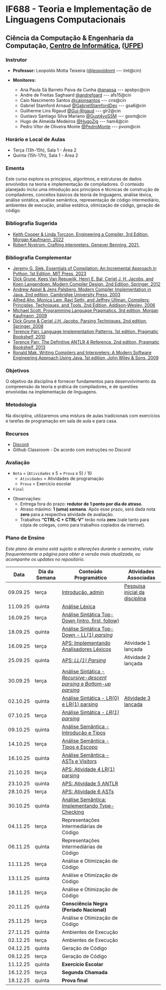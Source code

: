 # IF688 - Teoria e Implementação de Linguagens Computacionais

## Ciência da Computação & Engenharia da Computação, [Centro de Informática](http://www.cin.ufpe.br), ([UFPE](http://www.ufpe.br))

### Instrutor

* **Professor:** Leopoldo Motta Teixeira ([@leopoldomt](https://github.com/leopoldomt) --- lmt@cin)

* **Monitores:** 
  - Ana Paula Sá Barreto Paiva da Cunha	[@anapsa](https://github.com/anapsa) --- apsbpc@cin
  - Andre de Freitas Saghaard	[@andrefgard](https://github.com/andrefgard) --- afs15@cin
  - Caio Nascimento Santos	[@caionsantos](https://github.com/caionsantos) --- cns@cin
  - Gabriel Stamford Arnaud	[@GabrielStamfordDev](https://github.com/GabrielStamfordDev) --- gsa6@cin
  - Guilherme Lins Rigaud	[@Gui-Rigaud](https://github.com/Gui-Rigaud) --- glr2@cin
  - Gustavo Santiago Silva Mariano [@Gust4voSSM](https://github.com/Gust4voSSM) --- gssm@cin
  - Hugo de Almeida Medeiros [@HugoZig](https://github.com/HugoZig) --- ham4@cin
  - Pedro Vítor de Oliveira Monte [@PedroMonte](https://github.com/PedroMonte) --- pvom@cin

### Horário e Local de Aulas

* Terça (13h-15h), Sala 1 - Área 2
* Quinta (15h-17h), Sala 1 - Área 2

### Ementa

Este curso explora os princípios, algoritmos, e estruturas de dados envolvidos na teoria e implementação de compiladores. 
O conteúdo planejado inclui uma introdução aos princípios e técnicas de construção de compiladores, conceitos básicos da teoria de linguagens, análise léxica, análise sintática, análise semântica, representação de código intermediário, ambientes de execução, análise estática, otimização de código, geração de código.

### Bibliografia Sugerida

- [Keith Cooper & Linda Torczon. Engineering a Compiler. 3rd Edition, Morgan Kaufmann, 2022](https://shop.elsevier.com/books/engineering-a-compiler/cooper/978-0-12-815412-0)
- [Robert Nystrom. Crafting interpreters. Genever Benning, 2021.](https://craftinginterpreters.com/)

### Bibliografia Complementar
- [Jeremy G. Siek. Essentials of Compilation: An Incremental Approach in Python. 1st Edition, MIT Press, 2023](https://mitpress.mit.edu/9780262048248/essentials-of-compilation/)
- [Dick Grune, Kees Van Reeuwijk, Henri E. Bal, Ceriel J. H. Jacobs, and Koen Langendoen. Modern Compiler Design. 2nd Edition, Springer, 2012](https://dickgrune.com/Books/MCD_2nd_Edition/)
- [Andrew Appel & Jens Palsberg. Modern Compiler Implementation in Java. 2nd edition, Cambridge University Press, 2003](https://www.cs.princeton.edu/~appel/modern/java/)
- [Alfred Aho, Monica Lam, Ravi Sethi, and Jeffrey Ullman. Compilers: Principles, Techniques, and Tools. 2nd Edition, Addison-Wesley, 2006](http://dragonbook.stanford.edu)
- [Michael Scott. Programming Language Pragmatics. 3rd edition, Morgan Kaufmann, 2009](https://www.cs.rochester.edu/u/scott/pragmatics/3e/)
- [Dick Grune & Ceriel J.H. Jacobs. Parsing Techniques. 2nd edition, Springer, 2008](https://dickgrune.com/Books/PTAPG_2nd_Edition/)
- [Terence Parr. Language Implementation Patterns. 1st edition, Pragmatic Bookshelf, 2010](https://pragprog.com/book/tpdsl/language-implementation-patterns)
- [Terence Parr. The Definitive ANTLR 4 Reference. 2nd edition, Pragmatic Bookshelf, 2013](https://pragprog.com/book/tpantlr2/the-definitive-antlr-4-reference)
- [Ronald Mak. Writing Compilers and Interpreters: A Modern Software Engineering Approach Using Java. 1st edition, John Wiley & Sons, 2009](http://www.wiley.com/WileyCDA/WileyTitle/productCd-0470177071.html)

### Objetivos

O objetivo da disciplina é fornecer fundamentos para desenvolvimento da compreensão da teoria e prática de compiladores, e de questões envolvidas na implementação de linguagens.

### Metodologia

Na disciplina, utilizaremos uma mistura de aulas tradicionais com exercícios e tarefas de programação em sala de aula e para casa. 

### Recursos

- [Discord](https://discord.gg/P4mndZ3r)
- Github Classroom - De acordo com instruções no Discord


### Avaliação

* `Nota` = (`Atividades` x 5 + `Prova` x 5) / 10 
  * `Atividades` = Atividades de programação
  * `Prova` = Exercício escolar
* `Final`

- Observações:
  - Entrega fora do prazo: **redutor de 1 ponto por dia de atraso**. 
  - Atraso máximo: **1 (uma) semana**. Após esse prazo, será dada nota **zero** para a respectiva atividade de avaliação.
  - Trabalhos **“CTRL-C + CTRL-V”** terão nota **zero** (vale tanto para cópia de colegas, como para trabalhos copiados da internet).

### Plano de Ensino

*Este plano de ensino está sujeito a alterações durante o semestre, visite frequentemente a página para obter a versão mais atualizada, ou acompanhe os updates no repositório.*

| Data     | Dia da Semana | Conteúdo Programático | Atividades Associadas |
|----------|---------------|-----------------------|-----------------------|
| 09.09.25 | terça         | [Introdução, admin](2025-09-09.md)                           | [Pesquisa inicial da disciplina](https://forms.gle/ydz8Ljx9nMrVFrz46) | 
| 11.09.25 | quinta        | [Análise Léxica](2025-09-11.md) |                       |
| 16.09.25 | terça         | [Análise Sintática Top-Down (intro, first, follow)](2025-09-16.md) |   |
| 18.09.25 | quinta        | [Análise Sintática Top-Down - LL(1) _parsing_](2025-09-18.md) |                       |
| 16.09.25 | terça         | [APS: Implementando Analisadores Léxicos](https://classroom.github.com/a/xG7wXD0l) |  Atividade 1 lançada |
| 25.09.25 | quinta        | [APS: _LL(1) Parsing_](https://classroom.github.com/a/YGAzT_Iv) | Atividade 2 lançada |
| 30.09.25 | terça         | [Análise Sintática - _Recursive-descent parsing_ e _Bottom-up parsing_](2025-09-30.md) |                       |
| 02.10.25 | quinta        | [Análise Sintática - LR(0) e LR(1) parsing](2025-10-02.md) | [Atividade 3 lançada](https://classroom.github.com/a/LdV-wAay) |
| 07.10.25 | terça         | [Análise Sintática - _LR(1) parsing_](2025-10-07.md) |                       |
| 09.10.25 | quinta        | [Análise Semântica - Introdução e Tipos](2025-10-09.md) |                       |
| 14.10.25 | terça         | [Análise Semântica - Tipos e Escopo](2025-10-14.md) |                       |
| 16.10.25 | quinta        | [Análise Semântica - ASTs e Visitors](2025-10-16.md) |                       |
| 21.10.25 | terça         | [APS: Atividade 4 LR(1) parsing](https://classroom.github.com/a/nIKx2OD_)        |                       |
| 23.10.25 | quinta        | [APS: Atividade 5 ANTLR](2025-10-23.md) |                       |
| 28.10.25 | terça         | [APS: Atividade 6 ASTs](2025-10-28.md) |   |
| 30.10.25 | quinta        | [Análise Semântica: Implementando Type-Checking](2025-10-30.md) |      |
| 04.11.25 | terça         | Representações Intermediárias de Código |      |
| 06.11.25 | quinta        | Representações Intermediárias de Código |      |
| 11.11.25 | terça         | Análise e Otimização de Código |    |
| 13.11.25 | quinta        | Análise e Otimização de Código |    |
| 18.11.25 | terça         | Análise e Otimização de Código |    |
| 20.11.25 | quinta        | **Consciência Negra (Feriado Nacional)** |       |
| 25.11.25 | terça         | Análise e Otimização de Código |    |
| 27.11.25 | quinta        | Ambientes de Execução |                       |
| 02.12.25 | terça         | Ambientes de Execução |                       |
| 04.12.25 | quinta        | Geração de Código     |                       |
| 09.12.25 | terça         | Geração de Código     |                       |
| 11.12.25 | quinta        | **Exercício Escolar** |                       |
| 16.12.25 | terça         | **Segunda Chamada**   |                       | 
| 18.12.25 | quinta        | **Prova final**       |                       |

